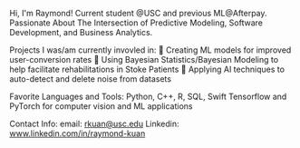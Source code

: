 Hi, I'm Raymond! Current student @USC and previous ML@Afterpay. Passionate About The Intersection of Predictive Modeling, Software Development, and Business Analytics.

Projects I was/am currently invovled in:
📲 Creating ML models for improved user-conversion rates
🧮 Using Bayesian Statistics/Bayesian Modeling to help facilitate rehabilitations in Stoke Patients
📡 Applying AI techniques to auto-detect and delete noise from datasets

Favorite Languages and Tools:
Python, C++, R, SQL, Swift
Tensorflow and PyTorch for computer vision and ML applications

Contact Info:
email: rkuan@usc.edu
Linkedin: www.linkedin.com/in/raymond-kuan
